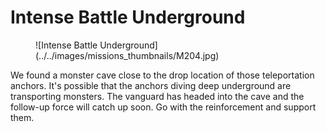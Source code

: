 # Intense Battle Underground

<figure markdown>
  ![Intense Battle Underground](../../images/missions_thumbnails/M204.jpg)
</figure>

We found a monster cave close to the drop location of those teleportation anchors. It's possible that the anchors diving deep underground are transporting monsters.
The vanguard has headed into the cave and the follow-up force will catch up soon. Go with the reinforcement and support them.

